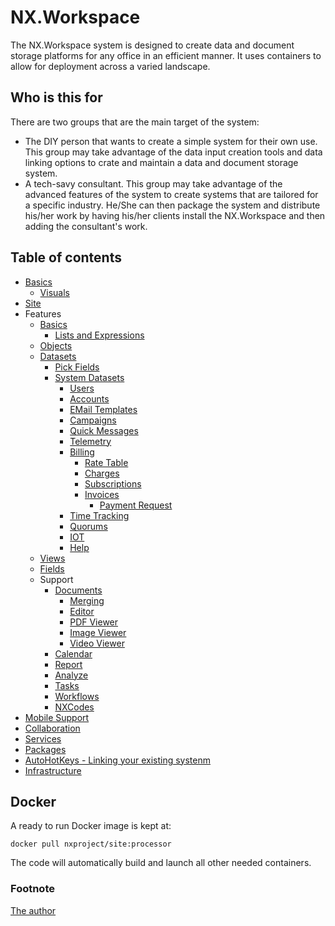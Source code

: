 # NX.Workspace

The NX.Workspace system is designed to create data and document storage platforms
for any office in an efficient manner.  It uses containers to allow for deployment
across a varied landscape.

## Who is this for

There are two groups that are the main target of the system:

* The DIY person that wants to create a simple system for their own use.  This group may take advantage of the data input creation tools and data linking options to crate and maintain a data and document storage system.
* A tech-savy consultant.  This group may take advantage of the advanced features of the system to create systems that are tailored for a specific industry.  He/She can then package the system and distribute his/her work by having his/her clients install the NX.Workspace and then adding the consultant's work. 

## Table of contents

* [Basics](readmes/README_TERMS.md)
	* [Visuals](readmes/README_VISUALS.md)
* [Site](readmes/README_SITE.md)
* Features
	* [Basics](readmes/README_D_BASICS.md)
		* [Lists and Expressions](readmes/README_LE.md)
	* [Objects](readmes/README_D_OBJ.md)
	* [Datasets](readmes/README_D_DATASETS.md)
		* [Pick Fields](readmes/README_D_PICK.md)
		* [System Datasets](README_D_SYSDS.md)
			* [Users](readmes/README_USERS.md)
			* [Accounts](readmes/README_ACCOUNTS.md)			
			* [EMail Templates](readmes/README_EMT.md)
			* [Campaigns](readmes/README_CAMPAIGN.md)
			* [Quick Messages](readmes/README_QM.md)
			* [Telemetry](readmes/README_TELEMETRY.md)
			* [Billing](readmes/README_BILLING.md)
				* [Rate Table](readmes/README_B_RATE.md)
				* [Charges](readmes/README_B_CHARGE.md)
				* [Subscriptions](readmes/README_B_SUBS.md)
				* [Invoices](readmes/README_B_INV.md)
					* [Payment Request](readmes/README_B_PAY.md)
			* [Time Tracking](readmes/README_D_TT.md)
			* [Quorums](readmes/README_QUORUMS.md)
			* [IOT](readmes/README_IOT.md)
			* [Help](readmes/README_HELP.md)
	* [Views](readmes/README_D_VIEWS.md)
	* [Fields](readmes/README_D_FIELDS.md)
	* Support
		* [Documents](readmes/README_D_DOCS.md)
			* [Merging](readmes/README_T_MERGE.md)
			* [Editor](readmes/README_T_EDITOR.md)
			* [PDF Viewer](readmes/README_T_PDF.md)
			* [Image Viewer](readmes/README_T_IMAGE.md)
			* [Video Viewer](readmes/README_T_VIDEO.md)
		* [Calendar](readmes/README_T_CAL.md)
		* [Report](readmes/README_T_REPORT.md)
		* [Analyze](readmes/README_T_ANALYZE.md)
		* [Tasks](readmes/README_D_TASKS.md)
		* [Workflows](readmes/README_D_WF.md)		
		* [NXCodes](readmes/README_D_NXCODE.md)
* [Mobile Support](readmes/README_MOBILE.md)
* [Collaboration](readmes/README_COLL.md)
* [Services](readmes/README_SVCS.md)
* [Packages](readmes/README_PKG.md)
* [AutoHotKeys - Linking your existing systenm](readmes/README_AHK.md)
* [Infrastructure](readmes/README_INFRA.md)

## Docker

A ready to run Docker image is kept at:

```
docker pull nxproject/site:processor
```

The code will automatically build and launch all other needed containers.

### Footnote

[The author](WHO.md)
